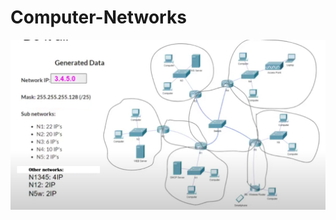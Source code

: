 # Computer-Networks
![](https://github.com/biancabotezatu2909/Images/blob/main/ComputerNetworkSchema.png)
